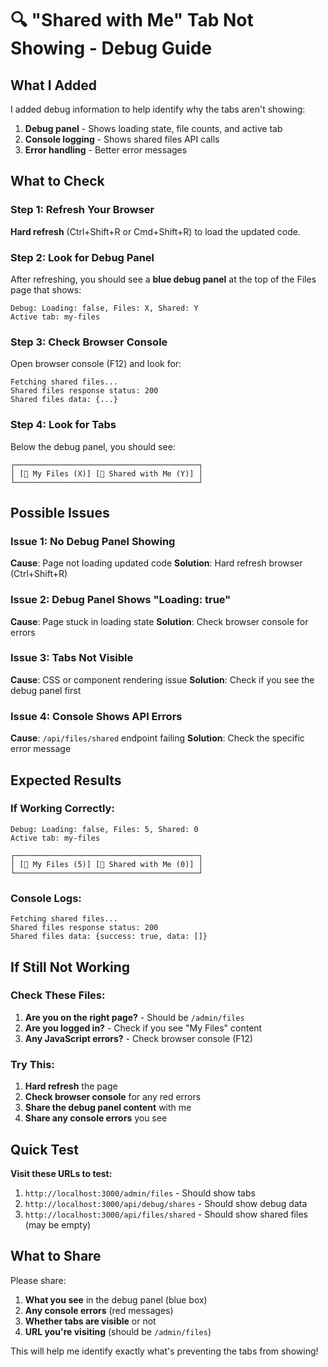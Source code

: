 # 🔍 "Shared with Me" Tab Not Showing - Debug Guide

## What I Added

I added debug information to help identify why the tabs aren't showing:

1. **Debug panel** - Shows loading state, file counts, and active tab
2. **Console logging** - Shows shared files API calls
3. **Error handling** - Better error messages

## What to Check

### Step 1: Refresh Your Browser
**Hard refresh** (Ctrl+Shift+R or Cmd+Shift+R) to load the updated code.

### Step 2: Look for Debug Panel
After refreshing, you should see a **blue debug panel** at the top of the Files page that shows:
```
Debug: Loading: false, Files: X, Shared: Y
Active tab: my-files
```

### Step 3: Check Browser Console
Open browser console (F12) and look for:
```
Fetching shared files...
Shared files response status: 200
Shared files data: {...}
```

### Step 4: Look for Tabs
Below the debug panel, you should see:
```
┌─────────────────────────────────────────┐
│ [📄 My Files (X)] [👥 Shared with Me (Y)] │
└─────────────────────────────────────────┘
```

## Possible Issues

### Issue 1: No Debug Panel Showing
**Cause**: Page not loading updated code
**Solution**: Hard refresh browser (Ctrl+Shift+R)

### Issue 2: Debug Panel Shows "Loading: true"
**Cause**: Page stuck in loading state
**Solution**: Check browser console for errors

### Issue 3: Tabs Not Visible
**Cause**: CSS or component rendering issue
**Solution**: Check if you see the debug panel first

### Issue 4: Console Shows API Errors
**Cause**: `/api/files/shared` endpoint failing
**Solution**: Check the specific error message

## Expected Results

### If Working Correctly:
```
Debug: Loading: false, Files: 5, Shared: 0
Active tab: my-files

┌─────────────────────────────────────────┐
│ [📄 My Files (5)] [👥 Shared with Me (0)] │
└─────────────────────────────────────────┘
```

### Console Logs:
```
Fetching shared files...
Shared files response status: 200
Shared files data: {success: true, data: []}
```

## If Still Not Working

### Check These Files:
1. **Are you on the right page?** - Should be `/admin/files`
2. **Are you logged in?** - Check if you see "My Files" content
3. **Any JavaScript errors?** - Check browser console (F12)

### Try This:
1. **Hard refresh** the page
2. **Check browser console** for any red errors
3. **Share the debug panel content** with me
4. **Share any console errors** you see

## Quick Test

**Visit these URLs to test:**
1. `http://localhost:3000/admin/files` - Should show tabs
2. `http://localhost:3000/api/debug/shares` - Should show debug data
3. `http://localhost:3000/api/files/shared` - Should show shared files (may be empty)

## What to Share

Please share:
1. **What you see** in the debug panel (blue box)
2. **Any console errors** (red messages)
3. **Whether tabs are visible** or not
4. **URL you're visiting** (should be `/admin/files`)

This will help me identify exactly what's preventing the tabs from showing!
